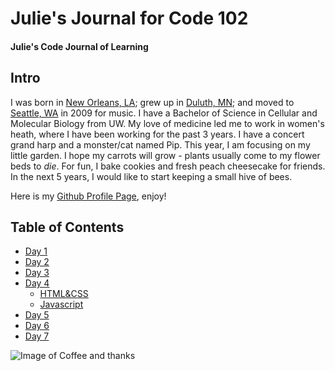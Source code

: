 # Julie's Journal for Code 102

#### Julie's Code Journal of Learning

## Intro 
I was born in [New Orleans, LA](https://www.neworleans.com/things-to-do/haunted/); grew up in [Duluth, MN](https://www.google.com/maps/place/Duluth,+MN/@46.7646466,-92.3910849,10z/data=!3m1!4b1!4m5!3m4!1s0x52ae527e782e37ff:0x90fdbf76eb580c72!8m2!3d46.7866719!4d-92.1004852); and moved to [Seattle, WA](https://theoatmeal.com/blog/seattle_weather) in 2009 for music. I have a Bachelor of Science in Cellular and Molecular Biology from UW. My love of medicine led me to work in women's heath, where I have been working for the past 3 years. I have a concert grand harp and a monster/cat named Pip. This year, I am focusing on my little garden. I hope my carrots will grow - plants usually come to my flower beds to *die*. For fun, I bake cookies and fresh peach cheesecake for friends. In the next 5 years, I would like to start keeping a small hive of bees. 

Here is my [Github Profile Page](https://github.com/jmerlemeier), enjoy!

## Table of Contents
- [Day 1](day1.md)
- [Day 2](day2.md)
- [Day 3](day3.md)
- [Day 4](day4.md)
  * [HTML&CSS](day4continued.md)
  * [Javascript](day4javascript.md)
- [Day 5](day5.md)
- [Day 6](day6.md)
- [Day 7](day7.md)


![Image of Coffee and thanks](https://isorepublic.com/wp-content/uploads/2018/11/isorepublic-coffee-thanks-1-1100x733.jpg)

